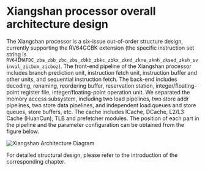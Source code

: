 # Xiangshan processor overall architecture design

The Xiangshan processor is a six-issue out-of-order structure design, currently supporting the RV64GCBK extension (the specific instruction set string is `RV64IMAFDC_zba_zbb_zbc_zbs_zbkb_zbkc_zbkx_zknd_zkne_zknh_zksed_zksh_svinval_zicbom_zicboz`). The front-end pipeline of the Xiangshan processor includes branch prediction unit, instruction fetch unit, instruction buffer and other units, and sequential instruction fetch. The back-end includes decoding, renaming, reordering buffer, reservation station, integer/floating-point register file, integer/floating-point operation unit. We separated the memory access subsystem, including two load pipelines, two store addr pipelines, two store data pipelines, and independent load queues and store queues, store buffers, etc. The cache includes ICache, DCache, L2/L3 Cache (HuanCun), TLB and prefetcher modules. The position of each part in the pipeline and the parameter configuration can be obtained from the figure below.

![Xiangshan Architecture Diagram](./figs/nanhu.png)

For detailed structural design, please refer to the introduction of the corresponding chapter.
